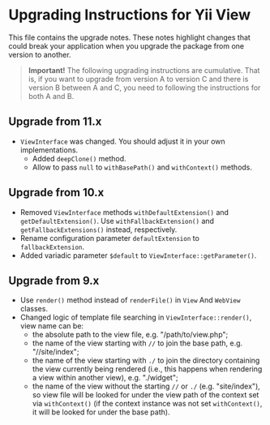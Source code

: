 # Upgrading Instructions for Yii View

This file contains the upgrade notes. These notes highlight changes that could break your
application when you upgrade the package from one version to another.

> **Important!** The following upgrading instructions are cumulative. That is, if you want
> to upgrade from version A to version C and there is version B between A and C, you need
> to following the instructions for both A and B.

## Upgrade from 11.x

- `ViewInterface` was changed. You should adjust it in your own implementations.
  - Added `deepClone()` method. 
  - Allow to pass `null` to `withBasePath()` and `withContext()` methods.

## Upgrade from 10.x

- Removed `ViewInterface` methods `withDefaultExtension()` and `getDefaultExtension()`. Use `withFallbackExtension()`
  and `getFallbackExtensions()` instead, respectively. 
- Rename configuration parameter `defaultExtension` to `fallbackExtension`.
- Added variadic parameter `$default` to `ViewInterface::getParameter()`.

## Upgrade from 9.x

- Use `render()` method instead of `renderFile()` in `View` And `WebView` classes.
- Changed logic of template file searching in `ViewInterface::render()`, view name can be:
  - the absolute path to the view file, e.g. "/path/to/view.php";
  - the name of the view starting with `//` to join the base path, e.g. "//site/index";
  - the name of the view starting with `./` to join the directory containing the view currently being rendered
    (i.e., this happens when rendering a view within another view), e.g. "./widget";
  - the name of the view without the starting `//` or `./` (e.g. "site/index"), so view file will be
    looked for under the view path of the context set via `withContext()` (if the context instance was not set
    `withContext()`, it will be looked for under the base path).
